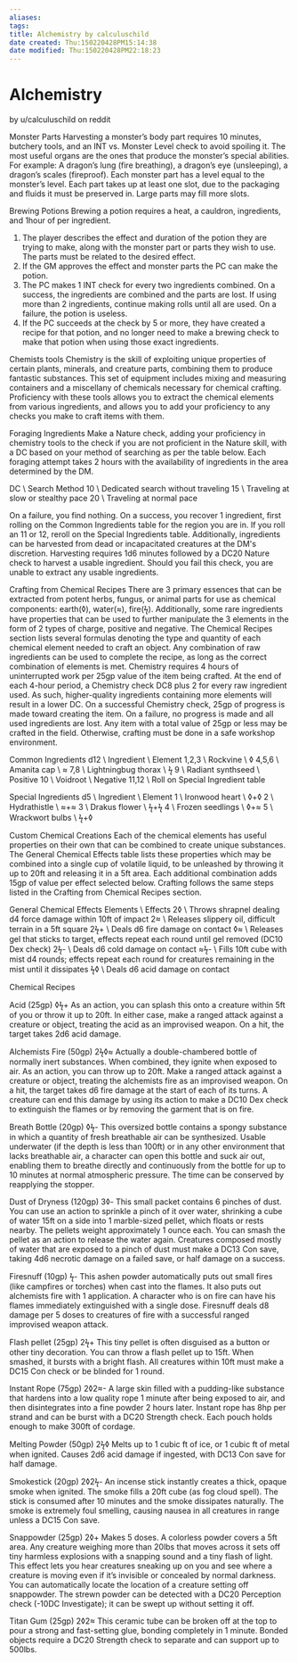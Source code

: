 ```yaml
---
aliases: 
tags: 
title: Alchemistry by calculuschild
date created: Thu:150220428PM15:14:38
date modified: Thu:150220428PM22:18:23
---
```

# Alchemistry
by u/calculuschild on reddit

Monster Parts
Harvesting a monster’s body part requires 10 minutes, butchery tools, and an INT vs. Monster Level check to avoid spoiling it. The most useful organs are the ones that produce the monster’s special abilities. For example: A dragon’s lung (fire breathing), a dragon’s eye (unsleeping), a dragon’s scales (fireproof). Each monster part has a level equal to the monster’s level.
Each part takes up at least one slot, due to the packaging and fluids it must be preserved in. Large parts may fill more slots.

Brewing Potions
Brewing a potion requires a heat, a cauldron, ingredients, and 1hour of per ingredient.
1. The player describes the effect and duration of the potion they are trying to make, along with the monster part or parts they wish to use. The parts must be related to the desired effect.
2. If the GM approves the effect and monster parts the PC can make the potion.
3. The PC makes 1 INT check for every two ingredients combined. On a success, the ingredients are combined and the parts are lost. If using more than 2 ingredients, continue making rolls until all are used. On a failure, the potion is useless.
4. If the PC succeeds at the check by 5 or more, they have created a recipe for that potion, and no longer need to make a brewing check to make that potion when using those exact ingredients.

Chemists tools
Chemistry is the skill of exploiting unique properties of certain plants, minerals, and creature parts, combining them to produce fantastic substances. This set of equipment includes mixing and measuring containers and a miscellany of chemicals necessary for chemical crafting. Proficiency with these tools allows you to extract the chemical elements from various ingredients, and allows you to add your proficiency to any checks you make to craft items with them.

Foraging Ingredients
Make a Nature check, adding your proficiency in chemistry tools to the check if you are not proficient in the Nature skill, with a DC based on your method of searching as per the table below. Each foraging attempt takes 2 hours with the availability of ingredients in the area determined by the DM.

DC \ Search Method
10 \ Dedicated search without traveling
15 \ Traveling at slow or stealthy pace
20 \ Traveling at normal pace

On a failure, you find nothing. On a success, you recover 1 ingredient, first rolling on the Common Ingredients table for the region you are in. If you roll an 11 or 12, reroll on the Special Ingredients table.
Additionally, ingredients can be harvested from dead or incapacitated creatures at the DM's discretion. Harvesting requires 1d6 minutes followed by a DC20 Nature check to harvest a usable ingredient. Should you fail this check, you are unable to extract any usable ingredients.

Crafting from Chemical Recipes
There are 3 primary essences that can be extracted from potent herbs, fungus, or animal parts for use as chemical components: earth(◊), water(≈), fire(ϟ). 
Additionally, some rare ingredients have properties that can be used to further manipulate the 3 elements in the form of 2 types of charge, positive and negative.
The Chemical Recipes section lists several formulas denoting the type and quantity of each chemical element needed to craft an object. Any combination of raw ingredients can be used to complete the recipe, as long as the correct combination of elements is met.
Chemistry requires 4 hours of uninterrupted work per 25gp value of the item being crafted. At the end of each 4-hour period, a Chemistry check DC8 plus 2 for every raw ingredient used. As such, higher-quality ingredients containing more elements will result in a lower DC. On a successful Chemistry check, 25gp of progress is made toward creating the item. On a failure, no progress is made and all used ingredients are lost.
Any item with a total value of 25gp or less may be crafted in the field. Otherwise, crafting must be done in a safe workshop environment.

  

Common Ingredients
d12 \ Ingredient \ Element
1,2,3 \ Rockvine \ ◊
4,5,6 \ Amanita cap \ ≈
7,8 \ Lightningbug thorax \ ϟ
9 \ Radiant synthseed \ Positive
10 \ Voidroot \ Negative
11,12 \ Roll on Special Ingredient table

Special Ingredients
d5 \ Ingredient \ Element
1 \ Ironwood heart \ ◊+◊
2 \ Hydrathistle \ ≈+≈
3 \ Drakus flower \ ϟ+ϟ
4 \ Frozen seedlings \ ◊+≈
5 \ Wrackwort bulbs \ ϟ+◊

Custom Chemical Creations
Each of the chemical elements has useful properties on their own that can be combined to create unique substances. The General Chemical Effects table lists these properties which may be combined into a single cup of volatile liquid, to be unleashed by throwing it up to 20ft and releasing it in a 5ft area. Each additional combination adds 15gp of value per effect selected below. Crafting follows the same steps listed in the Crafting from Chemical Recipes section.

General Chemical Effects
Elements \ Effects
2◊ \ Throws shrapnel dealing d4 force damage within 10ft of impact
2≈ \ Releases slippery oil, difficult terrain in a 5ft square
2ϟ+ \ Deals d6 fire damage on contact
◊≈ \ Releases gel that sticks to target, effects repeat each round until gel removed (DC10 Dex check)
2ϟ- \ Deals d6 cold damage on contact
≈ϟ- \ Fills 10ft cube with mist d4 rounds; effects repeat each round for creatures remaining in the mist until it dissipates
ϟ◊ \ Deals d6 acid damage on contact

Chemical Recipes

Acid (25gp) ◊ϟ+ As an action, you can splash this onto a creature within 5ft of you or throw it up to 20ft. In either case, make a ranged attack against a creature or object, treating the acid as an improvised weapon. On a hit, the target takes 2d6 acid damage.

Alchemists Fire (50gp) 2ϟ◊≈ Actually a double-chambered bottle of normally inert substances. When combined, they ignite when exposed to air. As an action, you can throw up to 20ft. Make a ranged attack against a creature or object, treating the alchemists fire as an improvised weapon. On a hit, the target takes d6 fire damage at the start of each of its turns. A creature can end this damage by using its action to make a DC10 Dex check to extinguish the flames or by removing the garment that is on fire.

Breath Bottle (20gp) ◊ϟ- This oversized bottle contains a spongy substance in which a quantity of fresh breathable air can be synthesized. Usable underwater (if the depth is less than 100ft) or in any other environment that lacks breathable air, a character can open this bottle and suck air out, enabling them to breathe directly and continuously from the bottle for up to 10 minutes at normal atmospheric pressure. The time can be conserved by reapplying the stopper.

Dust of Dryness (120gp) 3◊- This small packet contains 6 pinches of dust. You can use an action to sprinkle a pinch of it over water, shrinking a cube of water 15ft on a side into 1 marble-sized pellet, which floats or rests nearby. The pellets weight approximately 1 ounce each. You can smash the pellet as an action to release the water again. Creatures composed mostly of water that are exposed to a pinch of dust must make a DC13 Con save, taking 4d6 necrotic damage on a failed save, or half damage on a success.

Firesnuff (10gp) ϟ- This ashen powder automatically puts out small fires (like campfires or torches) when cast into the flames. It also puts out alchemists fire with 1 application. A character who is on fire can have his flames immediately extinguished with a single dose. Firesnuff deals d8 damage per 5 doses to creatures of fire with a successful ranged improvised weapon attack.

Flash pellet (25gp) 2ϟ+ This tiny pellet is often disguised as a button or other tiny decoration. You can throw a flash pellet up to 15ft. When smashed, it bursts with a bright flash. All creatures within 10ft must make a DC15 Con check or be blinded for 1 round.

Instant Rope (75gp) 2◊2≈- A large skin filled with a pudding-like substance that hardens into a low quality rope 1 minute after being exposed to air, and then disintegrates into a fine powder 2 hours later. Instant rope has 8hp per strand and can be burst with a DC20 Strength check. Each pouch holds enough to make 300ft of cordage.

Melting Powder (50gp) 2ϟ◊ Melts up to 1 cubic ft of ice, or 1 cubic ft of metal when ignited. Causes 2d6 acid damage if ingested, with DC13 Con save for half damage.

Smokestick (20gp) 2◊2ϟ- An incense stick instantly creates a thick, opaque smoke when ignited. The smoke fills a 20ft cube (as fog cloud spell). The stick is consumed after 10 minutes and the smoke dissipates naturally. The smoke is extremely foul smelling, causing nausea in all creatures in range unless a DC15 Con save.

Snappowder (25gp) 2◊+ Makes 5 doses. A colorless powder covers a 5ft area. Any creature weighing more than 20lbs that moves across it sets off tiny harmless explosions with a snapping sound and a tiny flash of light. This effect lets you hear creatures sneaking up on you and see where a creature is moving even if it’s invisible or concealed by normal darkness. You can automatically locate the location of a creature setting off snappowder. The strewn powder can be detected with a DC20 Perception check (-10DC Investigate); it can be swept up without setting it off.

Titan Gum (25gp) 2◊2≈ This ceramic tube can be broken off at the top to pour a strong and fast-setting glue, bonding completely in 1 minute. Bonded objects require a DC20 Strength check to separate and can support up to 500lbs.
